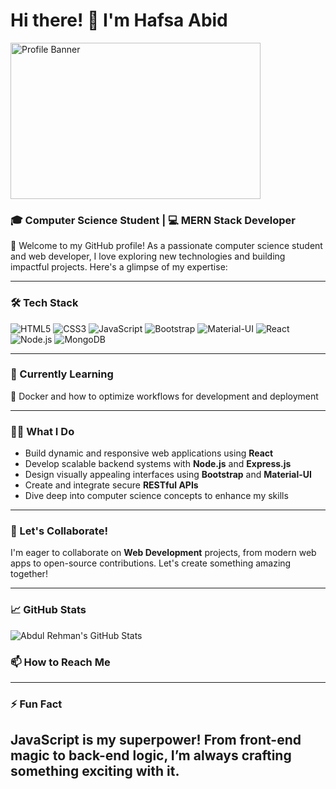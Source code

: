 # Hi there! 👋 I'm Hafsa Abid
<img src="https://codeagepk.com/wp-content/uploads/2020/12/home-gif.gif" alt="Profile Banner" width="400" height="250" />

### 🎓 Computer Science Student | 💻 MERN Stack Developer  

🌟 Welcome to my GitHub profile! As a passionate computer science student and web developer, I love exploring new technologies and building impactful projects. Here's a glimpse of my expertise:  

---

### 🛠️ Tech Stack  
![HTML5](https://img.shields.io/badge/-HTML5-E34F26?style=flat&logo=html5&logoColor=white)   ![CSS3](https://img.shields.io/badge/-CSS3-1572B6?style=flat&logo=css3&logoColor=white)  ![JavaScript](https://img.shields.io/badge/-JavaScript-F7DF1E?style=flat&logo=javascript&logoColor=black)  ![Bootstrap](https://img.shields.io/badge/-Bootstrap-563D7C?style=flat&logo=bootstrap&logoColor=white)  ![Material-UI](https://img.shields.io/badge/-Material--UI-0081CB?style=flat&logo=material-ui&logoColor=white)  ![React](https://img.shields.io/badge/-React-61DAFB?style=flat&logo=react&logoColor=black)  ![Node.js](https://img.shields.io/badge/-Node.js-339933?style=flat&logo=node.js&logoColor=white)  ![MongoDB](https://img.shields.io/badge/-MongoDB-47A248?style=flat&logo=mongodb&logoColor=white)  

---

### 🌱 Currently Learning  
🚀 Docker and how to optimize workflows for development and deployment  

---

### 👩‍💻 What I Do  
- Build dynamic and responsive web applications using **React**  
- Develop scalable backend systems with **Node.js** and **Express.js**  
- Design visually appealing interfaces using **Bootstrap** and **Material-UI**  
- Create and integrate secure **RESTful APIs**  
- Dive deep into computer science concepts to enhance my skills  

---

### 👯 Let's Collaborate!  
I'm eager to collaborate on **Web Development** projects, from modern web apps to open-source contributions. Let's create something amazing together!  

---

### 📈 GitHub Stats  
![Abdul Rehman's GitHub Stats](https://github-readme-stats.vercel.app/api?username=hafsaabid82&show_icons=true&theme=cobalt)  


### 📫 How to Reach Me  

---

### ⚡ Fun Fact  
JavaScript is my superpower! From front-end magic to back-end logic, I’m always crafting something exciting with it.
---


